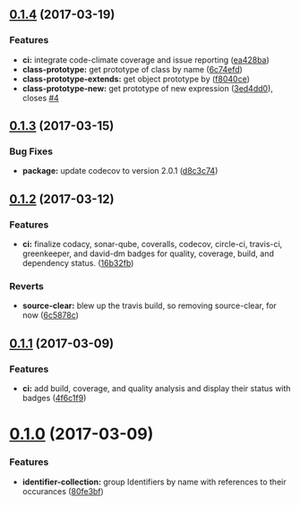 <a name="0.1.4"></a>
## [0.1.4](https://github.com/gregswindle/eslint-plugin-crc/compare/0.1.3...v0.1.4) (2017-03-19)

### Features

* **ci:** integrate code-climate coverage and issue reporting ([ea428ba](https://github.com/gregswindle/eslint-plugin-crc/commit/ea428ba))
* **class-prototype:** get prototype of class by name ([6c74efd](https://github.com/gregswindle/eslint-plugin-crc/commit/6c74efd))
* **class-prototype-extends:** get object prototype by ([f8040ce](https://github.com/gregswindle/eslint-plugin-crc/commit/f8040ce))
* **class-prototype-new:** get prototype of new expression ([3ed4dd0](https://github.com/gregswindle/eslint-plugin-crc/commit/3ed4dd0)), closes [#4](https://github.com/gregswindle/eslint-plugin-crc/issues/4)

<a name="0.1.3"></a>
## [0.1.3](https://github.com/gregswindle/eslint-plugin-crc/compare/0.1.2...0.1.3) (2017-03-15)

### Bug Fixes

* **package:** update codecov to version 2.0.1 ([d8c3c74](https://github.com/gregswindle/eslint-plugin-crc/commit/d8c3c74))

<a name="0.1.2"></a>
## [0.1.2](https://github.com/gregswindle/eslint-plugin-crc/compare/0.1.1...0.1.2) (2017-03-12)

### Features

* **ci:** finalize codacy, sonar-qube, coveralls, codecov, circle-ci, travis-ci, greenkeeper, and david-dm badges for quality, coverage, build, and dependency status. ([16b32fb](https://github.com/gregswindle/eslint-plugin-crc/commit/16b32fb))


### Reverts

* **source-clear:** blew up the travis build, so removing source-clear, for now ([6c5878c](https://github.com/gregswindle/eslint-plugin-crc/commit/6c5878c))

<a name="0.1.1"></a>
## [0.1.1](https://github.com/gregswindle/eslint-plugin-crc/compare/0.1.0...0.1.1) (2017-03-09)

### Features

* **ci:** add build, coverage, and quality analysis and display their status with badges ([4f6c1f9](https://github.com/gregswindle/eslint-plugin-crc/commit/4f6c1f9))

<a name="0.1.0"></a>
# [0.1.0](https://github.com/gregswindle/eslint-plugin-crc/compare/80fe3bf...0.1.0) (2017-03-09)

### Features

* **identifier-collection:** group Identifiers by name with references to their occurances ([80fe3bf](https://github.com/gregswindle/eslint-plugin-crc/commit/80fe3bf))
